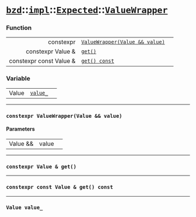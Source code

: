 # [`bzd`](../../../../index.md)::[`impl`](../../../index.md)::[`Expected`](../../index.md)::[`ValueWrapper`](../index.md)

### Function
||||
|---:|:---|:---|
|constexpr|[`ValueWrapper(Value && value)`](./index.md)||
|constexpr Value &|[`get()`](./index.md)||
|constexpr const Value &|[`get() const`](./index.md)||
### Variable
||||
|---:|:---|:---|
|Value|[`value_`](./index.md)||
------
### `constexpr ValueWrapper(Value && value)`

#### Parameters
||||
|---:|:---|:---|
|Value &&|value||
------
### `constexpr Value & get()`

------
### `constexpr const Value & get() const`

------
### `Value value_`

